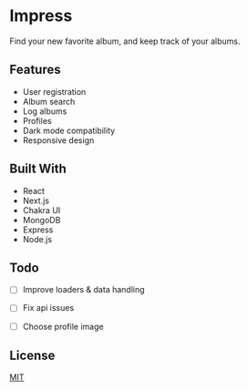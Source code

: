 # Impress

Find your new favorite album, and keep track of your albums.

## Features
- User registration
- Album search
- Log albums
- Profiles
- Dark mode compatibility
- Responsive design


## Built With
- React
- Next.js
- Chakra UI
- MongoDB
- Express
- Node.js




## Todo

- [ ] Improve loaders & data handling
- [ ] Fix api issues
- [ ] Choose profile image



## License
[MIT](https://github.com/ParthMmm/impress/blob/master/LICENSE)
